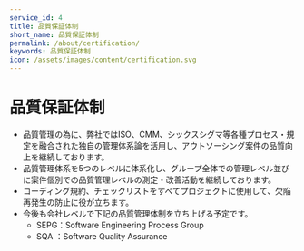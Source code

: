 ```yaml
---
service_id: 4
title: 品質保証体制
short_name: 品質保証体制
permalink: /about/certification/
keywords: 品質保証体制
icon: /assets/images/content/certification.svg
---
```


# 品質保証体制

- 品質管理の為に、弊社ではISO、CMM、シックスシグマ等各種プロセス・規定を融合された独自の管理体系論を活用し、アウトソーシング案件の品質向上を継続しております。
- 品質管理体系を5つのレベルに体系化し、グループ全体での管理レベル並びに案件個別での品質管理レベルの測定・改善活動を継続しております。
- コーディング規約、チェックリストをすべてプロジェクトに使用して、欠陥再発生の防止に役が立ちます。
- 今後も会社レベルで下記の品質管理体制を立ち上げる予定です。
    - SEPG：Software Engineering Process Group
    - SQA ：Software Quality Assurance
